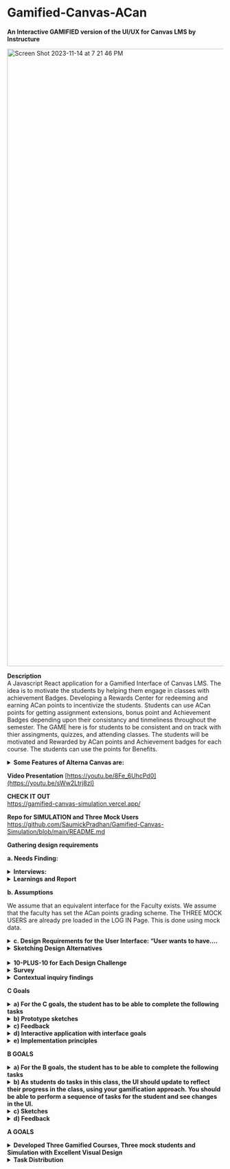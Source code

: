 # Gamified-Canvas-ACan


**An Interactive GAMIFIED version of the UI/UX for Canvas LMS by Instructure**

<img width="1436" alt="Screen Shot 2023-11-14 at 7 21 46 PM" src="https://github.com/SaumickPradhan/Gamified-Canvas-ACan/assets/88009707/2a585a5a-bafb-4990-962d-4d7668da8ea5">



**Description**
<br>
A Javascript React application for a Gamified Interface of Canvas LMS. The idea is to motivate the students by helping them engage in classes with achievement Badges. Developing a Rewards Center for redeeming and earning ACan points to incentivize the students. Students can use ACan points for getting assignment extensions, bonus point and Achievement Badges depending upon their consistancy and tinmeliness throughout the semester. The GAME here is for students to be consistent and on track with thier assingments, quizzes, and attending classes. The students will be motivated and Rewarded by ACan points and Achievement badges for each course. The students can use the points for Benefits. 

<details>
<summary><b> Some Features of Alterna Canvas are: </b></summary>


 •	 Students will be awarded the ACan points based on their past performance. 
 
 •	 Their is a Reward Center showing the Credit and Debit in Points.
 
 •	 The courses are listed at Levels (instead of Weeks). 
 
 •	 A Task Triumph Zone (aka To Do List) helps students be on top of their course work. 
 
 •	 Calendar helps visualize their tasks and tick them off to complete them and earn ACan points. 
 
 •	 Attending Zoom classes also gives them points. 
 
 •	 The course work is organized in terms of Weekly (Level Based) modules. 
 
 •	 Students can access their Assignemnts and quizes by redeeming points too. 
 
 •	 There is an Announcement Page for seeing the Latest Announcemnts Organized by Classes. 
 
 •	 The grade Book shows the weighted Grade and also refelcts the Acan Points. 
 
 •	 The Progress page helps students visualize their progress with ACan Points and Badges.

 </details>

**Video Presentation**
[https://youtu.be/8Fe_6UhcPd0](https://youtu.be/sWw2Ltrj8zI)

**CHECK IT OUT** <br>
https://gamified-canvas-simulation.vercel.app/

**Repo for SIMULATION and Three Mock Users** <br>
https://github.com/SaumickPradhan/Gamified-Canvas-Simulation/blob/main/README.md

**Gathering design requirements**

**a. Needs Finding:**
<details>
<summary> <b>Interviews:</b> </summary>


Interview 1 (Jenna Lowes, pre-med, sophomore at the University of Cincinnati) 
 
#### How do you access your assignments and plan to complete them in time? 
Jenna utilizes the built-in planning features on Canvas such as the to-do list to manage her workload effectively. She organizes her tasks using those features to complete her work on time. 
#### How do you motivate yourself to complete your assignments? 
Jenna stays motivated to complete her assignments by ensuring that she performs a self-care routine every day to de-stress from her heavy workload as a pre-med major.  
#### How do you ask for help when you are stuck? 
When Jenna is stuck, she makes use of Canvas's communication tools, such as discussion forums and messaging, to seek assistance from both peers and instructors. 
#### How do you feel about the assignment submission windows in Canvas? 
Jenna thinks the assignment submission window on Canvas is easy to navigate, but maybe having a clear feedback window would be useful, especially after an exam. 
#### Do you like how you are able to submit your exams? 
Jenna appreciates the flexibility of Canvas's submission windows, especially for exams, but she does not like how sometimes she is unsure if her exam has been submitted. 
#### What do you think could have been better with the way you submit your assignments? 
Jenna believes that providing clearer feedback after submitting an assignment would help. 
#### To what extent do you feel you are able to ask for help through Canvas – Be it your peers or your instructors? 
Canvas offers robust communication channels, making it easy for Jenna to seek help from peers and instructors when needed. 
#### How do you feel about being incentivized to play games on Canvas for extra credit? 
Jenna finds the idea of being incentivized to play games for extra credit in the alternate Canvas version motivating, as she feels like she would appreciate an extension on some of her assignments. 
#### What games do you play to relax from work/exams? 
Jenna usually plays idle games such as Sims to relax from work. 
#### To what extent do rewards and penalties in games motivate you? 
Rewards and penalties in games, especially the opportunity to earn extra credit on Canvas, would effectively motivate Jenna to stay engaged and complete tasks. 
 
 
 
Interview 2 (Vic Patel, Information Technology, junior at the University of Cincinnati) 
 
#### How do you access your assignments and plan to complete them in time? 
Vic typically accesses assignments on Canvas by logging in, finding the course page, and checking the assignments tab. He often sets reminders to stay on top of his workload. 
#### How do you motivate yourself to complete your assignments? 
Vic motivates himself by breaking assignments into smaller chunks and rewarding himself with breaks or treats after completing portions of the work. 
#### How do you ask for help when you are stuck? 
When Vic gets stuck, he asks help either by posting questions on the discussion forum or emailing his instructor. 
#### How do you feel about the assignment submission windows in Canvas? 
Vic generally finds the assignment submission windows in Canvas acceptable, as it is flexible. 
#### Do you like how you are able to submit your exams? 
Vic appreciates the convenience of submitting exams through Canvas, as it gives him control over his testing environment. 
#### What do you think could have been better with the way you submit your assignments? 
Vic believes that improving the clarity of the assignment submission process, particularly for file uploads and multiple attachments. 
#### To what extent do you feel you are able to ask for help through Canvas – Be it your peers or your instructors? 
Vic feels that Canvas is a valuable platform for seeking help, both from peers and instructors, through discussion boards, emails, and direct messaging. 
#### How do you feel about being incentivized to play games on Canvas for extra credit? 
 Vic thinks that incentivizing games on Canvas for extra credit is a fun idea that can motivate students who enjoy gaming. 
#### What games do you play to relax from work/exams? 
To relax, Vic enjoys playing games like Minecraft and Among Us, which helps him unwind and take a break from work and exams. 
#### To what extent do rewards and penalties in games motivate you? 
In terms of motivation, rewards and penalties in games can be a significant factor for Vic. He finds them very motivating and enjoys the sense of achievement and progress that comes with earning rewards in games. 
 
 
 
Interview-3: Aerospace Engineering major first-year student at UC Davis
  
#### How do you access your assignments and plan to complete them in time? 
I access my assignments on Canvas by logging into my account and navigating to the specific course where the assignment is located. Usually, the assignments are listed in a dedicated section or under a specific tab. To plan for completing them on time, I usually create a digital calendar on Google, which my university uses predominantly, to keep track of assignment due dates and prioritize them accordingly. The Canvas calendar is useful for this as well! 
#### How do you motivate yourself to complete your assignments? 
Motivation can be a tricky challenge, especially for challenging assignments. I find that breaking down the tasks into smaller, manageable parts helps. Additionally, I try to remind myself of my long-term goals and how completing assignments is essential for my academic success. Sometimes, I join study groups or work with my classmates and friends to stay motivated and accountable.  
#### How do you ask for help when you are stuck? 
Canvas provides several ways to ask for help. I can use discussion boards, send messages to instructors or friends, or even attend the TA or instructor office hours. When I'm stuck on a specific assignment, I usually start by posting a question on the discussion board or sending a message to the instructor. If I don't receive a timely response, I reach out to my friends for help. 
  
#### How do you feel about the assignment submission windows in Canvas? 
I find the assignment submission windows in Canvas to be reasonable. They typically provide adequate time for completing and submitting assignments. However, it's important to keep track of these windows, as missing a deadline can result in penalties.  
  
####  Do you like how you are able to submit your exams? 
Submitting exams on Canvas is straightforward. I appreciate the convenience of being able to complete exams digitally and receive instant feedback in some cases. However, it can be stressful, especially for high-stakes exams, as there is often a time limit. The exams with free-response questions especially, are the ones that are the most stressful because I don’t know how the professor or TA will grade it. 
  
 
#### What do you think could have been better with the way you submit your assignments? 
One improvement could be providing clearer instructions for assignment submissions on Canvas. Sometimes, the process can be confusing, especially for new students. It would also be helpful if Canvas allowed for multiple file uploads in a more user-friendly manner. I hate having to click the “Add File” button like 10 times for 10 different files. It would have been so much easier to submit my assignments if I could select multiple files in one go!  
  
#### To what extent do you feel you are able to ask for help through Canvas – Be it your peers or your instructors? 
I generally feel that Canvas offers several ways to ask for help, both from peers and instructors. The discussion boards and messaging system are useful for reaching out to instructors and classmates. However, the effectiveness of the help received varies based on the responsiveness of instructors and the willingness of peers to assist, which has fortunately been good so far. 
  
#### How do you feel about being incentivized to play games on Canvas for extra credit? 
I think the idea of incentivizing students to play games on Canvas for extra credit is very intriguing. It can be a fun and engaging way to earn additional points. I would definitely be interested in seeing this on my Canvas. It would make the entire process of using Canvas much more fun, in my opinion. I am also intrigued to know how this would be implemented! 
  
#### What games do you play to relax from work/exams? 
I often play casual mobile games to relax, such as puzzle games such as the 2048 game and strategy games like chess. These provide a break from academics and help me unwind after a long day. Sometimes, I also engage in physical activities or sports to de-stress. I also play games like Clash of Clans and Call of Duty, which are a little time-consuming, so I usually play them before bed for like an hour or so. 
  
#### To what extent do rewards and penalties in games motivate you? 
Rewards motivate me to keep playing the game for longer, and it also makes it much more fun to engage in a friendly competition with my friends to see who has the most rewards. Penalties, on the other hand, are quite disheartening, for the lack of a better word. I hate penalties! They are a buzzkill for me to be honest. But they enable me to see what I did wrong, so I can avoid doing that the next time I play the game, which often leads to more rewards! So, yeah, rewards are motivating! 
 
 
 
Interview-4: Computer Science major junior at UC 
 
#### How do you access your assignments and plan to complete them in time?  
Accessing assignments on Canvas is convenient. I typically log into my Canvas account and navigate to the respective course page. The assignment details, instructions, and due dates are readily available. To ensure I complete assignments on time, I use the Canvas Calendar to track assignment deadlines. This way, I can efficiently manage my time and prioritize tasks. Sometimes, even my friends remind me that an assignment’s due date is coming up, so that is another way I end up completing it on time! I often break down larger assignments into smaller tasks and allocate specific time slots for them. 
 
#### How do you motivate yourself to complete your assignments?  
Motivation can be a challenge, especially for complex programming assignments. To stay motivated, I often set personal goals and milestones for each assignment. Breaking the task into smaller, manageable parts makes it less daunting. I find that setting clear goals and focusing on the practical applications of what I'm learning can be highly motivating. Collaborating with my friends on group projects also adds an element of healthy competition and motivation. 
 
#### How do you ask for help when you are stuck?  
I try to look up the problems online, firstly, on sites like GeeksForGeeks or StackOverflow. If I 	can’t find anything there, I try to ask my friends if they know how to solve the problem. I also use the class Discord channel to discuss the problem with my classmates to see if they faced the same problem and how they solved it. The last resort is to ask the professor or TA about it. 
 
#### How do you feel about the assignment submission windows in Canvas?  
I think the assignment submission window on Canvas is good. It mentions everything I need to know about the assignment such as the instructions, due date details, the number of points it’s worth, etc. So, I would say it has sufficient information for me to turn in my assignment on time efficiently. I just wish I could select multiple files in one go! 
 
#### Do you like how you are able to submit your exams?  
Submitting exams on Canvas is straightforward, but it depends on the exam format. For multiple-choice or short-answer exams, I think Canvas is efficient. However, for coding questions or written exams involving equations and calculations, it could be improved to provide a more user-friendly text editor and ensure compatibility with various programming languages. 
 
#### What do you think could have been better with the way you submit your assignments?  
While Canvas is effective for assignment submission, it could be enhanced by providing a built-in code editor that supports multiple programming languages. Additionally, a plagiarism checker integrated into the submission process would be beneficial for maintaining academic integrity. Canvas could also improve the assignment submission process by allowing students to submit multiple code files more easily, as I mentioned earlier. This is especially important in computer science, where assignments often involve multiple code components. 
 
#### To what extent do you feel you are able to ask for help through Canvas – Be it your peers or your instructors?  
I think the Discussion Board on Canvas is helpful to some extent for asking questions, but people don’t use it too often, so I usually depend on the class communication channels such as Discord or GroupMe. Or I just email the professor directly, because often they are not aware of the conversation on the Discussion Board, or they have disabled it for the course! The discussions on Discord, GroupMe, and (sometimes) Canvas are particularly useful for sharing code snippets and troubleshooting. 
 
#### How do you feel about being incentivized to play games on Canvas for extra credit?  
Incentivizing games for extra credit is an interesting concept, especially if the games are designed to reinforce course content. It can make learning more engaging. However, the games should be thoughtfully integrated into the curriculum and align with the learning objectives. Playing games for extra credit could also be a source of motivation for people to study more if it involves using concepts learned in class to play it. 
 
#### What games do you play to relax from work/exams?   
I play games like Subway Surfers, Clash of Clans, Call of Duty, and Ludo, depending on my mood. I just use these games to relax after a busy day, so it’s probably just for a few minutes at the end of the day or after a stressful exam. I also enjoy multiplayer online games for relaxation. 
 
#### To what extent do rewards and penalties in games motivate you? 
Rewards and penalties in games can be motivating, especially when they are designed effectively. Earning points or achievements in games can be a satisfying way to track progress. Receiving in-game rewards or achieving high scores can also be a strong incentive to continue playing. Penalties, however, should be fair and not overly punitive, as excessive penalties can be demotivating. Personal preferences and the quality of game design play a significant role in how motivating rewards and penalties are. 
 
  
Interview-5: Brother, computer science graduate 
  
#### How do you access your assignments and plan to complete them in time? 
Accesses assignments on Canvas through a personal laptop, never mobile version. Has difficulty planning for assignments. Does not like Canvas’s calendar and To-Do system. Uses physical whiteboards as well as a personal calendar app to keep up with work. Likes this method due to reminders.  
#### How do you motivate yourself to complete your assignments? 
Says he is definitely a procrastinator. Stress is a big motivator. Usually only works ahead if it seems like he will be too busy. Breaks after bits of work help to make work easier. 
#### How do you ask for help when you are stuck? 
Doesn’t like how Canvas offers help. Usually searches randomly across the course page to find TA/office hours. Usually only searches online for answers or talks to a computer scientist's father. 
#### How do you feel about the assignment submission windows in Canvas? 
Hard deadlines can be stressful when pushing work to the last minute. But it is understandable that some sort of deadline should be in place. Doesn’t feel Canvas does good enough job reminding you of your assignments. 
#### Do you like how you are able to submit your exams? 
Depends on how the professor sets up the exam. Has had exams where once a question is submitted, can’t go back. Also doesn’t like exams that don’t show results in any way at end. No problem with honor system and cheating rules. 
#### What do you think could have been better with the way you submit your assignments? 
Reminders for assignments when they are due in 24 hours or maybe even more customizable options. Some sort of better way to organize upcoming assignments like a calendar app. 
#### To what extent do you feel you are able to ask for help through Canvas – Be it your peers or your instructors? 
Getting help through Canvas is ok. Has messaged teachers through messaging system and gotten responses. Seems like open discussion boards aren’t used. Never really messaged students except to form groups. 
#### How do you feel about being incentivized to play games on Canvas for extra credit? 
Normally there is no real incentive to get work done early, except for stress relief. Feels this could make him get more enthusiastic about starting and finishing work earlier. Wonders how to make it balanced for everyone. 
#### What games do you play to relax from work/exams? 
Enjoys strategy games like poker and chess. Spends a lot of time in fantastical games like Elden Ring. Really likes competitive games like Super Smash Bros 
#### To what extent do rewards and penalties in games motivate you? 
Definitely a big motivator for him. Even things such as numerical rankings or in-game achievements drive him to play more and harder. Spends lots of time trying to move online chess and smash ranking. Penalties can make him not want to play sometimes. Has quit for times after tough losses. 
 
Interview-6 : Roommate, Political Science graduate 
  
#### How do you access your assignments and plan to complete them in time? 
Checks the Canvas app on mobile phone regularly to keep up with assignment dates. Then completes assignments through personal laptop. Does not keep a calendar of upcoming assignments, only checks Canvas and remembers. 
#### How do you motivate yourself to complete your assignments? 
Has a hard time getting motivated but will usually stay on task once started. Likes to go to Coffee shop where they have nothing to do but work. Public can get loud and distracting, sometimes prefers quiet. 
#### How do you ask for help when you are stuck? 
Likes to check who is in class with them on Canvas to reach out about assignments/help. Same goes for contacting the professor, has reached out to them through Canvas. 
#### How do you feel about the assignment submission windows in Canvas? 
Usually not a problem for them. Sometimes an assignment or two slips through the cracks given how they keep track of assignments, but they get why deadlines are needed.  
#### Do you like how you are able to submit your exams? 
Does not like Canvas for exams. Gets very nervous for exams anyways, computer problems exasperate that. Only thing they like is typing essays for exams on Canvas instead of writing by hand.  
#### What do you think could have been better with the way you submit your assignments? 
Does not like assignment submission on Canvas. Is not a computer wiz and struggles mightily with converting file types for submissions. Usually ends up taking a while to do or needing help.  
#### To what extent do you feel you are able to ask for help through Canvas – Be it your peers or your instructors? 
Reached out to peers a good amount. Whether it is for access to class group messaging boards, or just help with assignments, they like group work. Never really reaches out to teacher through Canvas, only email.  
#### How do you feel about being incentivized to play games on Canvas for extra credit? 
Likes the idea but is nervous for all non gamers who might be at a disadvantage. Feels not every student might be able to make the most of this system. Thinks giving out more chances for extra credit is good.  
#### What games do you play to relax from work/exams? 
Not a big gamer at all. Only really ever plays the Sims to relax. Sometimes likes to play Candy Crush. Not familiar with most game systems/conventions. 
#### To what extent do rewards and penalties in games motivate you? 
In the games they do play, rewards and penalties are motivating. Gets sad when Sims die, and thinks beating difficult challenges is very rewarding. Thinks it could be good to get more students excited about work. 
 
</details>

<details> 
  <summary><b>Learnings and Report</b></summary>
  
#### What is their method to solve their problems and questions during the assignment completion window?  
A lot of students check the To-do or Assignments pages to keep track of deadlines. A lot of students use a personal calendar to assist with this. Some students use Canvas’s calendar and reminder system, but not all students were aware of the functionalities of this 
#### We will be observing how they work with other peers. How do they use the different features on Canvas and what buttons or pages do they use the most?  
Students spend a lot of time on the courses page, looking at all sorts of course related information there. Different majors use different connectivity features like discussion boards in different amounts. Lots of students like to reach out to each other for group work. 
#### What is their motivation to open canvas and why would they prefer the desktop version over the mobile version or vice versa? 
Some students check canvas regularly for announcements, assignment updates, or sanity checks. However, while some of this can be made easier on the go with the mobile app, students love the desktop version for actual work. 
#### What incentives will help students be motivated 
Students seem to be motivated by stress-relief, but not enough for most of them to get their work done in an early manner. Rankings, points, and medals do motivate gamers, but non-gamers can be motivated with deadline extension or extra credit 
#### Different types of assignments the user would encounter on Canvas 
Whether it is essays, exams, discussions, labs, or projects, all sorts of assignments are submitted through canvas. Different majors make different use of this. 
#### Canvas and students can benefit from a more intrinsically motivating teaching platform 
This definitely seems to be true. A lots of students mentioned procrastination or somewhat struggling with time management. Different forms of motivation could help with this problem. 
#### How students plan out their assignments and what strategies they use to stay on track – this would help us to figure out a way to improve our UI 
A lot of students check the To-do or Assignments pages to keep track of deadlines. A lot of students use a personal calendar to assist with this. Some students use Canvas’s calendar and reminder system, but not all students were aware of the functionalities of this 

</details>


**b.	Assumptions**

We assume that an equivalent interface for the Faculty exists. We assume that the faculty has set the ACan points grading scheme. The THREE MOCK USERS are already pre loaded in the LOG IN Page. This is done using mock data.

<details>
<summary><b>c.	Design Requirements for the User Interface: “User wants to have….</b></summary>

 •	Integrating Khan Academy’s pointing systems based on how well you do your work/ assignments.
 
 •	Redeeming points for extensions
 
 •	Penalizing for missed assignments etc.
 
 •	Game like UI that lets users practice similar questions for points
 
 •	Grade tracker to show progress
 
 •	Week modules will be levels
 
 •	Help section can be for asking help from the TA or professor
 
 •	Consider the mobile version of canvas as well

<b>Future Work:</b>

•	Create an integration with submission window

•	Have external connections to other Apps

•	Voice assistant integration with sound

•	User data analytics and feedback

</details>


<details>
<summary><b>Sketching Design Alternatives</b></summary>
<br>
The following are the design challenges we worked on initially:

1. Balancing Motivation Styles:
      - Design a system that caters to both competitive and collaborative learners. How can you
motivate students who thrive on competition while also supporting those who prefer a
cooperative approach?

2. Ensuring Accessibility:
      - How can you make the gamified elements accessible to all students, including those with
disabilities? Ensure that the gamification doesn't exclude any users.

3. Preventing Cheating:
      - How can you prevent students from gaming the system by exploiting the gamified elements
to earn unearned rewards or points?

4. Data Privacy and Security:
      - How do you protect sensitive student data when implementing gamification? Ensure that
data privacy and security are maintained.

5. Maintaining Engagement Over Time:
      - How can you design gamification elements that remain engaging throughout an entire
course or semester, rather than losing their appeal after a short period?

6. Feedback Frequency:
      - Determine the optimal frequency of feedback to keep students engaged without
overwhelming them with constant notifications and rewards.

7. Cross-Course Integration:
      - How can you ensure that gamification elements work seamlessly across various courses and
subjects, providing a consistent experience for students?

8. Alignment with Learning Objectives:
      - Ensure that the gamified elements align with the learning objectives of each course. How do
you strike a balance between fun and educational value?

9. Encouraging Self-Regulation:
      - Design challenges that encourage students to become more self-regulated in their learning.
How can you motivate them to set and manage their goals effectively?

10. Testing and Feedback Mechanism:
      - How will you gather feedback from students on the effectiveness of the gamification
elements? Develop a system to collect and act on this feedback.


</details>

<br>

<details>
<summary><b>10-PLUS-10 for Each Design Challenge</b></summary>
  
<details><summary><b>
 <br>
1. Balancing Motivation Styles:
Design a system that caters to both competitive and collaborative learners. How can you
motivate students who thrive on competition while also supporting those who prefer a
cooperative approach
</b></summary>

<img width="553" alt="image" src="https://github.com/SaumickPradhan/Gamified-Canvas-ACan/assets/90214774/6db6e96c-d152-4943-9951-42848fbd8d84">

<img width="553" alt="image" src="https://github.com/SaumickPradhan/Gamified-Canvas-ACan/assets/90214774/30233907-a0a7-4554-8992-f661f429668c">

<img width="519" alt="image" src="https://github.com/SaumickPradhan/Gamified-Canvas-ACan/assets/90214774/f85bc74c-027d-4f12-b47a-ed97bde295bd">

<img width="522" alt="image" src="https://github.com/SaumickPradhan/Gamified-Canvas-ACan/assets/90214774/a52b292d-3a19-46ea-8ddb-046a51b96d4e">

<img width="576" alt="image" src="https://github.com/SaumickPradhan/Gamified-Canvas-ACan/assets/90214774/60d22d08-90b9-4d7a-bef7-2e5fa5a94219">

<img width="524" alt="image" src="https://github.com/SaumickPradhan/Gamified-Canvas-ACan/assets/90214774/7625a35a-0b21-4354-b017-b2670c9d78ec">

</details>


<details>
<summary><b>
 <br>
 2. Preventing Cheating:
How can you prevent students from gaming the system by exploiting the gamified elements
to earn unearned rewards or points?
</b></summary>
  
<img width="467" alt="image" src="https://github.com/SaumickPradhan/Gamified-Canvas-ACan/assets/90214774/3dddf896-4ab4-415a-b4e6-010f52ca2deb">

<img width="523" alt="image" src="https://github.com/SaumickPradhan/Gamified-Canvas-ACan/assets/90214774/3c11b6e0-359a-41e0-8e4b-e9e9b76dbf7f">

<img width="444" alt="image" src="https://github.com/SaumickPradhan/Gamified-Canvas-ACan/assets/90214774/b5c084f3-0487-48dd-9a4c-d0154750937e">

<img width="472" alt="image" src="https://github.com/SaumickPradhan/Gamified-Canvas-ACan/assets/90214774/d39a00fe-e495-4f27-a3db-52424bc8ed05">

<img width="514" alt="image" src="https://github.com/SaumickPradhan/Gamified-Canvas-ACan/assets/90214774/88f77f9d-6f38-42a6-91e2-cbd2cbd7986c">

<img width="540" alt="image" src="https://github.com/SaumickPradhan/Gamified-Canvas-ACan/assets/90214774/67722ab9-d1f0-46c5-9f8d-000011a7790c">

<img width="544" alt="image" src="https://github.com/SaumickPradhan/Gamified-Canvas-ACan/assets/90214774/888a434a-1966-4353-b5f8-624f6e408818">

<img width="518" alt="image" src="https://github.com/SaumickPradhan/Gamified-Canvas-ACan/assets/90214774/5b1fefb4-c559-4eda-a0a3-aa78e1ae6f25">

</details>

<details>
<summary><b> 
 <br>
 3. Encouraging Self-Regulation:
Design challenges that encourage students to become more self-regulated in their learning.
How can you motivate them to set and manage their goals effectively?
</b></summary>

  <img width="394" alt="image" src="https://github.com/SaumickPradhan/Gamified-Canvas-ACan/assets/90214774/da28239a-cb8a-490c-a9b0-e091ee8398cb">
  <img width="432" alt="image" src="https://github.com/SaumickPradhan/Gamified-Canvas-ACan/assets/90214774/ab21fd7f-ee67-472c-8d6c-cf3d02797f02">
  <img width="411" alt="image" src="https://github.com/SaumickPradhan/Gamified-Canvas-ACan/assets/90214774/dd2ab53a-52b3-4aed-89b8-16d8cb3ac739">
  <img width="487" alt="image" src="https://github.com/SaumickPradhan/Gamified-Canvas-ACan/assets/90214774/34393cf6-582a-4d0e-9f57-422225558720">
  <img width="505" alt="image" src="https://github.com/SaumickPradhan/Gamified-Canvas-ACan/assets/90214774/4f8cd174-0b1a-49c2-b3cf-9ca452c6d37b">
  <img width="515" alt="image" src="https://github.com/SaumickPradhan/Gamified-Canvas-ACan/assets/90214774/e28ee0eb-0b5a-4924-9cd3-5eef568dd7dc">
  <img width="518" alt="image" src="https://github.com/SaumickPradhan/Gamified-Canvas-ACan/assets/90214774/262049c0-1229-4a35-a724-528ca4ff41d0">

</details>

</details>



<details>
  
<summary><b>Survey</b></summary>

Based on the [survey results](https://docs.google.com/forms/d/1ah7xhf0GLVIWrIkYG_3vp5ohAKhmPAdxknChNqKiidE/edit#responses), the following inferences could be drawn about the general opinions of students regarding Canvas:

1. Frequency of Interaction with Canvas:
   - Response: More than once a day.
   - Analysis: The majority of users interact with Canvas frequently, indicating that it plays a significant role in their daily academic routine.

2. Purpose of Using Canvas:
   - Response: Assignments.
   - Analysis: Users primarily use Canvas for managing assignments.

3. Customization of Canvas:
   - Response: No customization.
   - Analysis: Most users have not customized Canvas, suggesting that the default settings might meet their needs.

4. Importance of Canvas in Daily Academic Routine:
   - Response: Very Important.
   - Analysis: Canvas is considered very important in the daily academic routine of the users.

5. Overall Satisfaction with Canvas:
   - Response: 9 (on a scale of 1 to 10).
   - Analysis: Users generally have a high level of satisfaction with Canvas.

6. Preferred Interface for Canvas:
   - Response: Web-based/Online.
   - Analysis: The majority prefer the web-based interface over the mobile interface.

7. Satisfaction with Canvas User Interface:
   - Analysis: Users find the Canvas interface functional and easy to use, but there are neutral responses to its visual appeal.

8. Motivation and Gamification:
   - Response: Users feel motivated when tasks are gamified, and they support the idea of redeeming points for special features.

9. Incentives for Using Canvas:
   - Response: Points, quest badges, redeem points for extensions.
   - Analysis: Users are interested in incentives like points and badges for using Canvas.

10. Customization Preferences:
    - Analysis: Users express interest in more customization features, including avatar customization and rewards for timely assignment submission.

11. Progress Tracking and Organization:
    - Analysis: Users generally find Canvas effective for tracking progress, staying organized, and managing assignments and due dates.

12. Canvas Features Liked and Disliked:
    - Likes: Not specified.
    - Dislikes: Not specified.
    - Analysis: More details are needed to identify specific features liked or disliked.

13. Difficult Tasks on Canvas:
    - Response: None specified.
    - Analysis: Users did not mention specific tasks that are difficult to complete on Canvas.

14. Desired Changes or Additions to Canvas:
    - Response: None specified.
    - Analysis: More information is needed to understand users' suggestions for improvements.

15. Additional Comments:
    - Response: The font, placement of classes, none.
    - Analysis: Users have provided some feedback on specific aspects of Canvas, including font and class placement. Further details could provide insights into areas for improvement.

Overall, the analysis suggests that users generally have a positive experience with Canvas, find it useful for managing assignments, and are interested in gamification and customization features. 
  
</details>


<details>
  
<summary><b>Contextual inquiry findings</b></summary>

#### 1.  Interviewed, Jenna Lowes is a second year pre-med major, who uses Canvas: 

When collaborating with colleagues, Jenna makes the most of Canvas as her primary platform for interaction. She actively participates in online discussions and group projects with other pre-med students along with sharing her insights. She also regularly participates in peer research groups created in Canvas to foster effective collaboration on complex topics. 
Some of the features that Jenna uses: 
Announcements: Jenna uses the Announcements page to keep herself updated on important course information, schedule changes, and significant announcements from instructors. 
Modules: To access course materials, lecture notes, and assignments in an organized manner, Jenna relies on the modules section. This approach helps Jenna maintain a structured and well-organized approach to her studies. 
Grades: Jenna frequently checks the grades tab to keep a close eye on her academic progress. This tool allows her to review her grades and receive feedback on her assignments and exams. She also uses the prediction feature in the grades section to ensure that she is getting the grade she deserves. 
Discussion Boards: Depending on the course, Jenna actively participates in discussion boards to engage with peers and instructors, pose thought-provoking questions, and share her valuable insights. 
Assignments: Jenna effectively employs the assignments page to submit her coursework and to stay well-informed about due dates and specific assignment requirements. 
  
When asked about her preference for the web version or the app version, Jenna replied that she distinctly prefers the desktop version of Canvas for several compelling reasons: 
  
Screen size: The desktop version's responsive screen space provides Jenna with an ideal workspace, making it convenient for her to access and organize course materials. She believes this feature is especially useful when multitasking with multiple canvas tabs or scrolling through large PDFs. 
  
Efficiency: Jenna thinks it is more efficient to write out long essays and paragraphs on her laptop. Thus, she prefers the web version over the app version. 
  
Course Management: Jenna finds that the desktop version streamlines navigation through courses, modules, and assignments. This helps Jenna maintain a well-organized and efficient approach to her studies. 
  
While Jenna acknowledges the practicality of the mobile version for quick updates and checking announcements while on the move, she acknowledges its limitations for more involved tasks like in-depth interactions, essay composition, or comprehensive course exploration. Therefore, her go-to choice for substantial tasks on Canvas remains the desktop version. 
 
 
#### 2. Interviewed, Dhyey Patel is a fourth-year computer science major, who uses Canvas: 
Dhyey uses different features on Canvas depending on his needs and preferences. Some of the features he uses the most are: 
 
Dashboard: He uses the dashboard to view all of his courses, assignments, announcements, and calendar events.  
Courses: He accesses all his enrolled courses and their contents, such as modules, quizzes, discussions, grades, and files from here. He also views his course syllabus and outcomes here.  
Calendar: Dhyey uses this tab to see all upcoming events and deadlines for his courses and personal tasks. He also adds new reminders for events or edits an existing one. 
Inbox: He uses this to communicate with his instructors and peers. 
Account: He uses this to manage his personal settings and preferences, such as profile, notifications etc. 
 
He uses Canvas for various purposes, such as checking his grades, submitting assignments, participating in discussions, reviewing course materials, and collaborating with others. 
 
Dhyey prefers the desktop version of Canvas over the mobile version because he finds it more convenient and comfortable to use a larger screen and a keyboard. He also likes the desktop version because it has more features and functionalities than the mobile version. But he sometimes uses the mobile version when he is on the go or needs to access something quickly from his phone.
  
</details>



**C Goals**

<details>
<summary><b>a)	For the C goals, the student has to be able to complete the following tasks </b></summary>

<details>
<summary><b>View the syllabus </b></summary>

Here we're focusing on only one class, which is the user-interface class:

<img width="1436" alt="Screen Shot 2023-11-14 at 7 55 55 PM" src="https://github.com/SaumickPradhan/Gamified-Canvas-ACan/assets/88009707/27eb66f6-9bb6-4f56-a4e6-54dae7ae5e23">


</details>


<details>
<summary><b> View all announcements </b></summary>
 
Here we showcase all the assignments under the tab on the top, filtered for each class: 
 
<img width="1433" alt="Screen Shot 2023-11-14 at 10 35 40 PM" src="https://github.com/SaumickPradhan/Gamified-Canvas-ACan/assets/88009707/299ff0f3-42a4-490c-8b43-1d95f6bdd6e7">

</details>


<details>
<summary><b>View a list of presentations and other course materials, organized by modules.</b></summary>
 
 Under the modules section, seprated by colors, the user is able to see all their course material and presentation seprated by each module, representing levels to uncourage student progress:
 
<img width="1440" alt="Screen Shot 2023-11-14 at 10 37 36 PM" src="https://github.com/SaumickPradhan/Gamified-Canvas-ACan/assets/88009707/3a739dfb-b652-4997-9298-cd78ab949a06">

</details>
<details>
 <summary><b>View upcoming assignments </b></summary>

 Here, under the calender section on the top-navbar, the student is able to see their upcoming assignments, in a simple fashion and have a button to complete their assignments and fill up a bar to check their progress
 
 <img width="1427" alt="Screen Shot 2023-11-14 at 10 42 37 PM" src="https://github.com/SaumickPradhan/Gamified-Canvas-ACan/assets/88009707/b54f9d02-2725-44f8-9af1-6cf9b0c3bf56">

</details>
<details>
<summary><b>View their progress in the course</b></summary>

The GAME here is for students to be consistent and on track with thier assingments, quizzes, and attending classes. The students will be motivated and Rewarded by ACan points and Achievement badges for each course. The students can use the points for Benefits.
 
 <img width="1428" alt="Screen Shot 2023-11-14 at 10 44 37 PM" src="https://github.com/SaumickPradhan/Gamified-Canvas-ACan/assets/88009707/be1e3135-2877-43b7-b624-727bd9d30bd2">

</details>
</details>

<details>
  <summary><b>b)	Prototype sketches</b> </summary>
  
 ![C-level Sketch-01](https://github.com/SaumickPradhan/Gamified-Canvas-ACan/assets/88009707/5c8def88-bf62-4d5f-85be-599d2c70d443)
 
![C-level Sketch-02](https://github.com/SaumickPradhan/Gamified-Canvas-ACan/assets/88009707/c3dbf31f-5c21-4a56-8ed2-bb652bacfb49)![C-level Sketch-03](https://github.com/SaumickPradhan/Gamified-Canvas-ACan/assets/88009707/673b6cc0-3a11-4477-a2bf-5a4de288f330)
 
![C-level Sketch-04](https://github.com/SaumickPradhan/Gamified-Canvas-ACan/assets/88009707/1598106e-66a0-4456-90a3-287ab936f55e)
 
![C-level Sketch-05](https://github.com/SaumickPradhan/Gamified-Canvas-ACan/assets/88009707/98433269-790d-45c8-9d93-6c0f3d62111e)
 
![C-level Sketch-06](https://github.com/SaumickPradhan/Gamified-Canvas-ACan/assets/88009707/a5445f28-2d7c-4c33-9f98-27e64c49b58f)
 
![C-level Sketch-07](https://github.com/SaumickPradhan/Gamified-Canvas-ACan/assets/88009707/31c24cbb-d917-454b-9103-4b6aa6ab5278)![C-level Sketch-08](https://github.com/SaumickPradhan/Gamified-Canvas-ACan/assets/88009707/c863e796-e2c1-4f33-99ca-6c1de15d003d)
 
![C-level Sketch-09](https://github.com/SaumickPradhan/Gamified-Canvas-ACan/assets/88009707/55d324b6-4e7f-4b89-9d8f-e3b7dab91219)
 
![C-level Sketch-10](https://github.com/SaumickPradhan/Gamified-Canvas-ACan/assets/88009707/3f68ea71-9d5b-4a97-8b16-c7451d7d132a)![C-level Sketch-11](https://github.com/SaumickPradhan/Gamified-Canvas-ACan/assets/88009707/e416ce5c-71b3-4849-9204-09db600b20d2)
 
 ![C-level Sketch-11](https://github.com/SaumickPradhan/Gamified-Canvas-ACan/assets/88009707/be051655-7e67-4913-8881-a1b9b4a5793b)

![C-level Sketch-12](https://github.com/SaumickPradhan/Gamified-Canvas-ACan/assets/88009707/3ac7b0e2-555f-42a7-b7f5-29d48a04a117)




</details>

<details>
  <summary><b>c) Feedback</b> </summary>
Feedback from Jenna, one of the students interviewed for questions and contextual inquiry: The website looks great, especially the UI! I love how you've implemented the assignments and modules page!
<br>  
  
</details>



<details>
  <summary><b>d)	Interactive application with interface goals</b></summary>
  Code an be found under Gamified-Canvas-ACan folder. Run using "npm run dev" in React. The Simulation with the "TO THE FUTURE" button is in a different Repo: https://github.com/SaumickPradhan/Gamified-Canvas-Simulation
</details>

<details>
  <summary><b>e) Implementation principles</b></summary>
  <details>
    <summary><b>Consider visual design principles in your design:</b></summary>
    i.The UI has simplicity in using. All the features and interactive options are clearly laid out. The feature have regularity and in font size, color and other styling.<br>
ii.	The visual hierarchy is similar to Canvas but Gamified, based on above mentioned Games, which the user is familiar with. <br>
iii.	Not much learning is required as it has a layout similar to other Game UI. This helps in Learnability as there is a continuity in the UI from other platforms<br>
iv.	Proximity of all the pages is seen. Also the controls are well spaced in their own grids. Easy to show navigation and current page<br>
v.	Color is same throughout and the user is able to familiarize with it quickly.<br>
vi.	Controls are visually represented and easy to access. They provide feedback for every interaction.<br>
  </details>

  <details>
    <summary><b>Provide appropriate feedback for interactions</b></summary>
i For this Mock UI, the user already knows what to click as the controls, apps, sliders, etc. as familiar.<br>
ii.	Drop down menus and windows are interactable with feedback<br>
iii.	The username can be seen at the top<br>
iv.	The buttons have a different click arrow.<br>
v.  The SIMULATION and MOCK USERS can easily be tested. <br>
  </details>

   <details>
    <summary><b>Elements should be clearly laid out.  Your interface for the smart object should have fixed dimensions (non-resizing, non-responsive layout) with size and aspect ratio that is appropriate for your object.</b></summary>
  i.The mock UI handles resizing.<br>
ii.	Boundaries are clearly laid out on the webpage.   <br>

  </details>
</details>



**B GOALS**
<details>
<summary><b>a)	For the B goals, the student has to be able to complete the following tasks </b></summary>
  <details>
   <summary><b>Submit assignments - Submission needs to have text entry and document upload options.</b></summary>
   
   There are quite a few things going on with this interface – The student can select the assignment they wish to submit, and choose to select options for Bonus Points or Due Date Extensions, based on the policies set by their instructor. 
   
   <b>They can then use the File Submission window to select and submit a file from their device or use the Text Entry submission for turning in their work.</b> 

   The submission button (a.k.a. the "Submit Assignment" button), when clicked, automatically "submits" the assignment and reloads the page without the student having to click anything. 
   
   <img width="990" alt="image" src="https://github.com/SaumickPradhan/Gamified-Canvas-ACan/assets/90214774/fa772c39-d445-4d57-81c5-793b22d3a78d">
  </details>

  <details>
   <summary><b>Access course materials - view or download presentations</b></summary>
   
   The student is able to view all the course material through the course modules, the components of which are color-coded as follows:

   i. The _Blue-colored_ components of the module are the course material that the student can read, such as the Syllabus, in-class activities, or tutorials.

   ii. The _Green-colored_ components of the module are the presentations that the instructor has uploaded.

   iii. The _Red-colored_ components of the module are the assignments that the instructor has assigned to the student.

   iv. The _Pink-colored_ component of the module is that of the project information.

   <b>The student can preview the documents using the  <img width="15" alt="image" src="https://github.com/SaumickPradhan/Gamified-Canvas-ACan/assets/90214774/7cc9abdb-3a8e-4878-a624-448f6e0d6de0">  button and download the documents using the  <img width="15" alt="image" src="https://github.com/SaumickPradhan/Gamified-Canvas-ACan/assets/90214774/50d32220-eac6-479e-a7dd-b37037c53854">  button.</b>

   
  <img width="1178" alt="image" src="https://github.com/SaumickPradhan/Gamified-Canvas-ACan/assets/90214774/bf109bc2-85a4-4d7c-96b1-1135cfd058ff">

  </details>


  <details>
   <summary><b>View their grades on assignments, and their grade in the course so far, according to the instructor's grade weighting scheme.</b></summary>
   
   The student is able to view their grades on the different assignments, exams, and quizzes in the GradeBook (a.k.a. the "Grades" section) according to the instructor's weighting scheme (used from the mock data given in the zip file).

  <img width="1413" alt="image" src="https://github.com/SaumickPradhan/Gamified-Canvas-ACan/assets/90214774/d5f46b32-df99-46a7-903a-82b713590dac">

  </details>

  <details>
   <summary><b>Plan their work - using a calendar or to-do list.</b></summary>
   
   The student is able to use the to-do list feature (a.k.a. the "Task Triumphs Zone") to plan out their work, according to their needs.

   They can use the "Add" button to add new tasks to the task list and use the "Edit" button to edit any to-do on their list. They can either click on the to-do list item to mark it as completed (highlighted in blue with a strikethrough font), or use the "Remove" button to get rid of the task from the list altogether.

  <img width="692" alt="image" src="https://github.com/SaumickPradhan/Gamified-Canvas-ACan/assets/90214774/0919bf98-4acb-444a-87b0-dfafedfe58a4">

  </details>


  <details>
   <summary><b>Zoom connection option.</b></summary>
   
   The student can also use the Zoom Lectures feature to attend classes online, for which they are awarded a certain number of ACan Points by their instructor, as shown below. This feature shows them which classes they have attended and which ones they have not yet attended. We envision these to either be live lectures or video recordings posted by their instructor for which they can receive credit for either of them.

  <img width="1372" alt="image" src="https://github.com/SaumickPradhan/Gamified-Canvas-ACan/assets/90214774/80353c4c-5e58-4cfa-bda8-b8df065a30b9">

  </details>
</details>


<details>
   <summary><b>b) As students do tasks in this class, the UI should update to reflect their progress in the class, using your gamification approach.  You should be able to perform a sequence of tasks for the student and see changes in the UI.</b></summary>
   
   As the student does their tasks in the class, all of it gets logged in the Rewards Center as and when they receive (or lose) ACan Points for their work. 

   For example, if the student submits their assignment 5 days before the deadline, they get awarded 20 ACan Points, whereas they get 10 ACan Points deducted for submitting their quiz late, as shown in the screenshot below:
   
  <img width="1375" alt="image" src="https://github.com/SaumickPradhan/Gamified-Canvas-ACan/assets/90214774/9c11eba5-3cdb-4cf5-9e94-dc6d7710d05b">

  </details>
  
  
  <details>
    <summary><b>c) Sketches</b></summary>
    <img width="638" alt="image" src="https://github.com/SaumickPradhan/Gamified-Canvas-ACan/assets/90214774/066f713d-68aa-4345-9c55-3b027f72a8e8">
    <img width="657" alt="image" src="https://github.com/SaumickPradhan/Gamified-Canvas-ACan/assets/90214774/876d5d9c-a7ae-40db-9be3-ea003b33e0e5">
    <img width="661" alt="image" src="https://github.com/SaumickPradhan/Gamified-Canvas-ACan/assets/90214774/61c4cd09-8e9f-4b48-bd37-7c06b4770f70">
    <img width="650" alt="image" src="https://github.com/SaumickPradhan/Gamified-Canvas-ACan/assets/90214774/d22d652c-637a-4627-892b-26244f770560">
    <img width="654" alt="image" src="https://github.com/SaumickPradhan/Gamified-Canvas-ACan/assets/90214774/88e26425-0f61-4766-b3e1-1bb66bf4dfbe">
    <img width="642" alt="image" src="https://github.com/SaumickPradhan/Gamified-Canvas-ACan/assets/90214774/335c8abd-e7fd-4186-b446-6660f392c45e">
    <img width="647" alt="image" src="https://github.com/SaumickPradhan/Gamified-Canvas-ACan/assets/90214774/3f70d44c-6299-44e3-b4bc-98cb2384986c">
    <img width="658" alt="image" src="https://github.com/SaumickPradhan/Gamified-Canvas-ACan/assets/90214774/7c8b6a25-98bc-4e14-8195-ae2e05582409">
    <img width="632" alt="image" src="https://github.com/SaumickPradhan/Gamified-Canvas-ACan/assets/90214774/2d594fdc-28d6-494f-8671-dc8ebc906e0b">
    <img width="636" alt="image" src="https://github.com/SaumickPradhan/Gamified-Canvas-ACan/assets/90214774/eb1c1a99-d2f4-439e-95fa-047271cd2b65">
  </details>
  
  <details>
    <summary><b>d) Feedback</b></summary>
    We got the following feedback from our interviewees:
   <br></br>

   > (I) love the design of your login page! It's super clean and simple, and it's easy to use. I especially like the way you've used the UC logo and bearcat image. They add a nice touch of personality. I'm sure your users will love the new login page! It's fresh, modern, and easy to use.
>
Here are a few minor suggestions:
>
>Add a border around the login form to make it pop.
>Make the "LOG IN!!" button bigger and more colorful.
>Maybe add functionality to enable the users to save their login info, so they don't have to remember it every time they want to access your Alterna-Canvas!
>
  </details>

</details>


**A GOALS**
<details>
  <summary><b>Developed Three Gamified Courses, Three mock students and Simulation with Excellent Visual Design</b></summary>
  Created Three Courses User Interface, Senior Design, Computer Graphics for each Student. Each course has a unique Syllabus, grading scale, Progress bar, ACan pointing scheme and Badges system.


  The unique Badges system for each course, Reward ACan points, Redeeming points for submitting assignments, a user friendly approachable color Pallete makes it a gamified concept. The game is collect as many points as possible to get Benefits. 

  We have the ability to save three user profiles (Nehang, Nachiket, Sam) and store the password on GOOGLE Passwords.


  For Simulation, we have a TO THE FUTURE button to see the how the students performance runs over the semester. We have a Progress Bar for the Calendar to show the progress as well. We have various pages that change according to "THE FUTURE" to simulate the progress of the student.

  <img width="433" alt="image" src="https://github.com/SaumickPradhan/Gamified-Canvas-ACan/assets/85262444/1337d389-b53c-496d-b29e-7da0d9a80b3c">
  

  <img width="978" alt="image" src="https://github.com/SaumickPradhan/Gamified-Canvas-ACan/assets/85262444/1cf24740-57d5-47a3-86ac-694953e4fbd4">


  <img width="417" alt="image" src="https://github.com/SaumickPradhan/Gamified-Canvas-ACan/assets/85262444/0b5af5cb-635e-4264-ad26-65874749a090">



<img width="455" alt="image" src="https://github.com/SaumickPradhan/Gamified-Canvas-ACan/assets/85262444/59c36d7f-5a37-46b2-99e0-9ad1d0fa95fa">


 <img width="1375" alt="image" src="https://github.com/SaumickPradhan/Gamified-Canvas-ACan/assets/85262444/750d4b3e-89f6-4be1-aa57-39995fde36f8">


<img width="1311" alt="image" src="https://github.com/SaumickPradhan/Gamified-Canvas-ACan/assets/85262444/40016d99-146b-4501-b6ae-53fd508477e7">


<img width="1145" alt="image" src="https://github.com/SaumickPradhan/Gamified-Canvas-ACan/assets/85262444/81250874-ac59-426d-a3fb-3fde69b8275f">

 <details>
    <summary><b>Sketches</b></summary>

   
  <img width="440" alt="image" src="https://github.com/SaumickPradhan/Gamified-Canvas-ACan/assets/85262444/e05a2339-1306-49e3-9c4a-60f6bcd365a0">

  <img width="339" alt="image" src="https://github.com/SaumickPradhan/Gamified-Canvas-ACan/assets/85262444/de11ab72-ee52-423b-98e5-0ddccf568383">

  <img width="382" alt="image" src="https://github.com/SaumickPradhan/Gamified-Canvas-ACan/assets/85262444/c3b59eff-a399-48da-a707-33bc645d558a">






  </details>
  <details>
    <summary><b>Feedback</b></summary>
Feedback was to have the TO THE FUTURE button on the top
  </details>
  
</details>


 <details>
  <summary><b>Task Distribution</b></summary>

  <b> All the sketches show above with their assigned creator. Here are the pages worked on by the Team:</b>
  
  *  Login Page: Nehang
  *  Linking Pages with Router: Nachiket
  *  Dashboard Page: Saumick
  *  Rewards Center: Saumick
  *  Announcement Page: Nachiket
  *  Progress Page: Saumick
  *  Entire Framework and Navigation: Nachiket
  *  Syllabus Page: Saumick
  *  Module Page with levels: Nehang
  *  Preview and Download feature: Nehang
  *  Grades Page: Saumick
  *  Assignment Page: Nehang
  *  Zoom Page: Saumick
  *  To do List Page: Nehang
  *  Calendar Page: Nehang
  *  Error handling: Nachiket
  *  To the Future Button: Samuel
  *  Three mock users array: Samuel
  
  <b> Saumick, Nachiket, Nehang worked on the document work. Samuel provided the A Goal sketches</b>
 </details>
